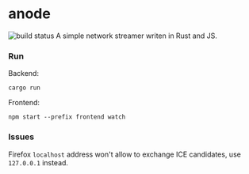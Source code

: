 # anode
<img src="https://github.com/sergystepanov/anode/workflows/Rust/badge.svg" alt="build status"> 
A simple network streamer writen in Rust and JS.

### Run

Backend:
```shell
cargo run
```

Frontend:
```shell
npm start --prefix frontend watch
```

### Issues

Firefox `localhost` address won't allow to exchange ICE candidates, use `127.0.0.1` instead.
